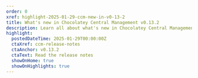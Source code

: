```yaml
---
order: 0
xref: highlight-2025-01-29-ccm-new-in-v0-13-2
title: What's new in Chocolatey Central Management v0.13.2
description: Learn all about what's new in Chocolatey Central Management v0.13.2, including a fix for Deployment Plans not being removed from the database.
highlight:
  postedDateTime: 2025-01-29T00:00:00Z
  ctaXref: ccm-release-notes
  ctaAnchor: v0.13.2
  ctaText: Read the release notes
  showOnHome: true
  showOnHighlights: true
---
```

